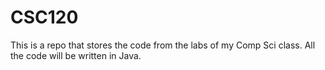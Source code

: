 # CSC120
This is a repo that stores the code from the labs of my Comp Sci class. All the code will be written in Java.
